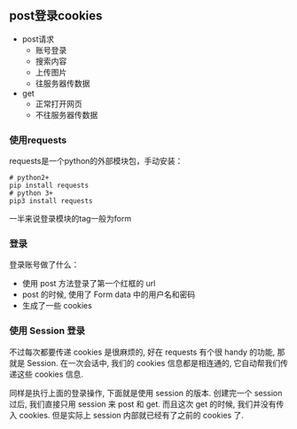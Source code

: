 ## post登录cookies

* post请求
    * 账号登录
    * 搜索内容
    * 上传图片
    * 往服务器传数据
* get
    * 正常打开网页
    * 不往服务器传数据

### 使用requests

requests是一个python的外部模块包，手动安装：
```shell
# python2+
pip install requests
# python 3+
pip3 install requests
```

一半来说登录模块的tag一般为form

### 登录
登录账号做了什么：
* 使用 post 方法登录了第一个红框的 url
* post 的时候, 使用了 Form data 中的用户名和密码
* 生成了一些 cookies

### 使用 Session 登录
不过每次都要传递 cookies 是很麻烦的, 好在 requests 有个很 handy 的功能, 那就是 Session. 在一次会话中, 我们的 cookies 信息都是相连通的, 它自动帮我们传递这些 cookies 信息. 

同样是执行上面的登录操作, 下面就是使用 session 的版本. 创建完一个 session 过后, 我们直接只用 session 来 post 和 get. 而且这次 get 的时候, 我们并没有传入 cookies. 但是实际上 session 内部就已经有了之前的 cookies 了.